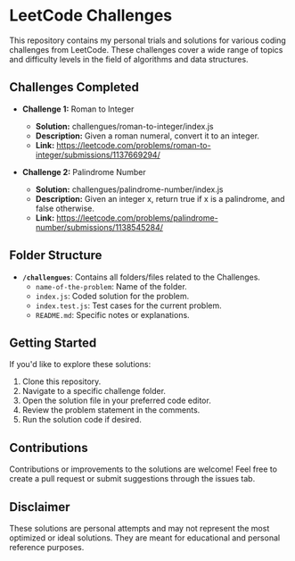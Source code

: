# LeetCode Challenges

This repository contains my personal trials and solutions for various coding challenges from LeetCode. These challenges cover a wide range of topics and difficulty levels in the field of algorithms and data structures.

## Challenges Completed

- **Challenge 1:** Roman to Integer
  - **Solution:** challengues/roman-to-integer/index.js
  - **Description:** Given a roman numeral, convert it to an integer.
  - **Link:** https://leetcode.com/problems/roman-to-integer/submissions/1137669294/

- **Challenge 2:** Palindrome Number
  - **Solution:** challengues/palindrome-number/index.js
  - **Description:** Given an integer x, return true if x is a palindrome, and false otherwise.
  - **Link:** https://leetcode.com/problems/palindrome-number/submissions/1138545284/
  
<!-- Continue this pattern for each challenge -->

## Folder Structure

- **`/challengues`**: Contains all folders/files related to the Challenges.
  - `name-of-the-problem`: Name of the folder.
  - `index.js`: Coded solution for the problem.
  - `index.test.js`: Test cases for the current problem.
  - `README.md`: Specific notes or explanations.

## Getting Started

If you'd like to explore these solutions:

1. Clone this repository.
2. Navigate to a specific challenge folder.
3. Open the solution file in your preferred code editor.
4. Review the problem statement in the comments.
5. Run the solution code if desired.

## Contributions

Contributions or improvements to the solutions are welcome! Feel free to create a pull request or submit suggestions through the issues tab.

## Disclaimer

These solutions are personal attempts and may not represent the most optimized or ideal solutions. They are meant for educational and personal reference purposes.
